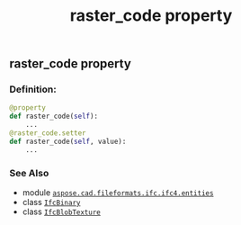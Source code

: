 ﻿---
title: raster_code property
second_title: Aspose.CAD for Python via .NET API References
description: 
type: docs
weight: 70
url: /python-net/aspose.cad.fileformats.ifc.ifc4.entities/ifcblobtexture/raster_code/
is_root: false
---

## raster_code property

### Definition:
```python
@property
def raster_code(self):
    ...
@raster_code.setter
def raster_code(self, value):
    ...
```

### See Also
* module [`aspose.cad.fileformats.ifc.ifc4.entities`](../../)
* class [`IfcBinary`](/cad/python-net/aspose.cad.fileformats.ifc.ifc4.types/ifcbinary)
* class [`IfcBlobTexture`](/cad/python-net/aspose.cad.fileformats.ifc.ifc4.entities/ifcblobtexture)
